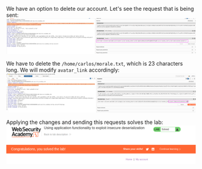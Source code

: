 We have an option to delete our account. Let's see the request that is being sent:
![](imgs/Untitled-1.png)

We have to delete the `/home/carlos/morale.txt`, which is 23 characters long. We will modify `avatar_link` accordingly:
![](imgs/Untitled-2.png)

Applying the changes and sending this requests solves the lab:
![](imgs/Untitled-3.png)
